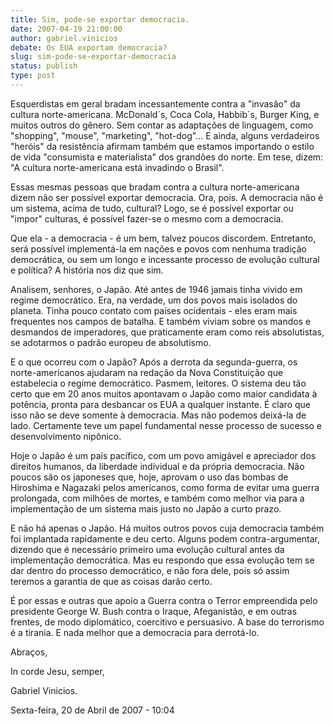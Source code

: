 ```yaml
---
title: Sim, pode-se exportar democracia.
date: 2007-04-19 21:00:00
author: gabriel.vinicios
debate: Os EUA exportam democracia?
slug: sim-pode-se-exportar-democracia
status: publish 
type: post
---
```


Esquerdistas em geral bradam incessantemente contra a "invasão" da cultura norte-americana. McDonald´s, Coca Cola, Habbib´s, Burger King, e muitos outros do gênero. Sem contar as adaptações de linguagem, como "shopping", "mouse", "marketing", "hot-dog"... E ainda, alguns verdadeiros "heróis" da resistência afirmam também que estamos importando o estilo de vida "consumista e materialista" dos grandões do norte. Em tese, dizem: "A cultura norte-americana está invadindo o Brasil".  

Essas mesmas pessoas que bradam contra a cultura norte-americana dizem não ser possível exportar democracia. Ora, pois. A democracia não é um sistema, acima de tudo, cultural? Logo, se é possível exportar ou "impor" culturas, é possível fazer-se o mesmo com a democracia.  

Que ela - a democracia - é um bem, talvez poucos discordem. Entretanto, será possível implementá-la em nações e povos com nenhuma tradição democrática, ou sem um longo e incessante processo de evolução cultural e política? A história nos diz que sim.  

Analisem, senhores, o Japão. Até antes de 1946 jamais tinha vivido em regime democrático. Era, na verdade, um dos povos mais isolados do planeta. Tinha pouco contato com países ocidentais - eles eram mais frequentes nos campos de batalha. E também viviam sobre os mandos e desmandos de imperadores, que praticamente eram como reis absolutistas, se adotarmos o padrão europeu de absolutismo.   

E o que ocorreu com o Japão? Após a derrota da segunda-guerra, os norte-americanos ajudaram na redação da Nova Constituição que estabelecia o regime democrático. Pasmem, leitores. O sistema deu tão certo que em 20 anos muitos apontavam o Japão como maior candidata à potência, pronta para desbancar os EUA a qualquer instante. É claro que isso não se deve somente à democracia. Mas não podemos deixá-la de lado. Certamente teve um papel fundamental nesse processo de sucesso e desenvolvimento nipônico.   

Hoje o Japão é um país pacífico, com um povo amigável e apreciador dos direitos humanos, da liberdade individual e da própria democracia. Não poucos são os japoneses que, hoje, aprovam o uso das bombas de Hiroshima e Nagazaki pelos americanos, como forma de evitar uma guerra prolongada, com milhões de mortes, e também como melhor via para a implementação de um sistema mais justo no Japão a curto prazo.   

E não há apenas o Japão. Há muitos outros povos cuja democracia também foi implantada rapidamente e deu certo. Alguns podem contra-argumentar, dizendo que é necessário primeiro uma evolução cultural antes da implementação democrática. Mas eu respondo que essa evolução tem se dar dentro do processo democrático, e não fora dele, pois só assim teremos a garantia de que as coisas darão certo.   

É por essas e outras que apoio a Guerra contra o Terror empreendida pelo presidente George W. Bush contra o Iraque, Afeganistão, e em outras frentes, de modo diplomático, coercitivo e persuasivo. A base do terrorismo é a tirania. E nada melhor que a democracia para derrotá-lo.  

Abraços,  

In corde Jesu, semper,  

Gabriel Vinicios.  

Sexta-feira, 20 de Abril de 2007 - 10:04
